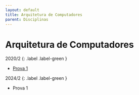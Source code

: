 ```yaml
---
layout: default
title: Arquitetura de Computadores
parent: Disciplinas
---
```


# Arquitetura de Computadores

2020/2
{: .label .label-green }

- [Prova 1](2020/2/prova1.pdf)

2024/2
{: .label .label-green }

- Prova 1
